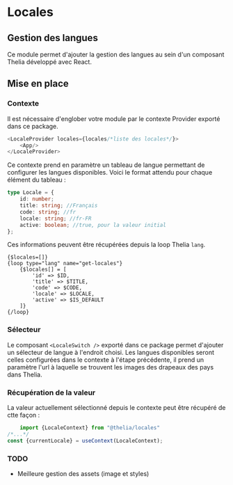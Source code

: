 # Locales

## Gestion des langues

Ce module permet d'ajouter la gestion des langues au sein d'un composant Thelia développé avec React.

## Mise en place

### Contexte

Il est nécessaire d'englober votre module par le contexte Provider exporté dans ce package.

```js
<LocaleProvider locales={locales/*liste des locales*/}>
    <App/>
</LocaleProvider>
```

Ce contexte prend en paramètre un tableau de langue permettant de configurer les langues disponibles. Voici le format
attendu pour chaque élément du tableau :

```ts
type Locale = {
    id: number;
    title: string; //Français
    code: string; //fr
    locale: string; //fr-FR
    active: boolean; //true, pour la valeur initial 
};
```

Ces informations peuvent être récupérées depuis la loop Thelia `lang`.

```
{$locales=[]}
{loop type="lang" name="get-locales"}
    {$locales[] = [
        'id' => $ID,
        'title' => $TITLE,
        'code' => $CODE,
        'locale' => $LOCALE,
        'active' => $IS_DEFAULT
    ]}
{/loop}
```

### Sélecteur

Le composant `<LocaleSwitch />` exporté dans ce package permet d'ajouter un sélecteur de langue à l'endroit choisi. Les
langues disponibles seront celles configurées dans le contexte à l'étape précédente, il prend un paramètre l'url à
laquelle se trouvent les images des drapeaux des pays dans Thelia.

### Récupération de la valeur

La valeur actuellement sélectionné depuis le contexte peut être récupéré de ctte façon :

```js
    import {LocaleContext} from "@thelia/locales"
/*...*/
const {currentLocale} = useContext(LocaleContext);
```

### TODO

- Meilleure gestion des assets (image et styles)